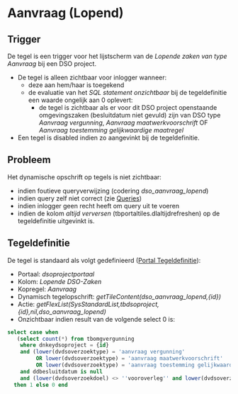 # Aanvraag (Lopend)

## Trigger

De tegel is een trigger voor het lijstscherm van de *Lopende zaken van type Aanvraag* bij een DSO project.

  - De tegel is alleen zichtbaar voor inlogger wanneer:
    - deze aan hem/haar is toegekend
    - de evaluatie van het *SQL statement onzichtbaar* bij de tegeldefinitie een waarde ongelijk aan 0 oplevert:
      - de tegel is zichtbaar als er voor dit DSO project openstaande omgevingszaken (besluitdatum niet gevuld) zijn van DSO type *Aanvraag vergunning*, *Aanvraag maatwerkvoorschrift* OF *Aanvraag toestemming gelijkwaardige maatregel*
  - Een tegel is disabled indien zo aangevinkt bij de tegeldefinitie.

## Probleem

Het dynamische opschrift op tegels is niet zichtbaar:

  - indien foutieve queryverwijzing (codering *dso_aanvraag_lopend*)
  - indien query zelf niet correct (zie [Queries](/docs/instellen_inrichten/queries.md))
  - indien inlogger geen recht heeft om query uit te voeren
  - indien de kolom *altijd verversen* (tbportaltiles.dlaltijdrefreshen) op de tegeldefinitie uitgevinkt is.

## Tegeldefinitie

De tegel is standaard als volgt gedefinieerd ([Portal Tegeldefinitie](/docs/instellen_inrichten/portaldefinitie/portal_tegel.md)):

  -  Portaal: *dsoprojectportaal*
  -  Kolom: *Lopende DSO-Zaken*
  -  Kopregel: *Aanvraag*
  -  Dynamisch tegelopschrift: *getTileContent(dso_aanvraag_lopend,{id})*
  -  Actie: *getFlexList(SysStandardList,tbdsoproject,{id},nil,dso_aanvraag_lopend)*
  -  Onzichtbaar indien result van de volgende select 0 is:

```sql
select case when
   (select count(*) from tbomgvergunning
    where dnkeydsoproject = {id}
    and (lower(dvdsoverzoektype) = 'aanvraag vergunning'
         OR lower(dvdsoverzoektype) = 'aanvraag maatwerkvoorschrift'
         OR lower(dvdsoverzoektype) = 'aanvraag toestemming gelijkwaardige maatregel')
    and ddbesluitdatum is null
    and (lower(dvdsoverzoekdoel) <> ''vooroverleg'' and lower(dvdsoverzoekdoel) <> ''conceptverzoek'')) >= 1
  then 1 else 0 end
```

